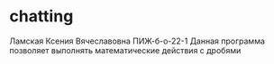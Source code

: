 # chatting
Ламская Ксения Вячеславовна ПИЖ-б-о-22-1
Данная программа позволяет выполнять математические действия с дробями